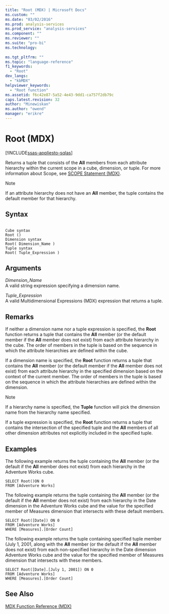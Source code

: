 ```yaml
---
title: "Root (MDX) | Microsoft Docs"
ms.custom: ""
ms.date: "03/02/2016"
ms.prod: analysis-services
ms.prod_service: "analysis-services"
ms.component: ""
ms.reviewer: ""
ms.suite: "pro-bi"
ms.technology: 
  
ms.tgt_pltfrm: ""
ms.topic: "language-reference"
f1_keywords: 
  - "Root"
dev_langs: 
  - "kbMDX"
helpviewer_keywords: 
  - "Root function"
ms.assetid: f6c42e87-5a52-4e43-9dd1-ca757f2db79c
caps.latest.revision: 32
author: "Minewiskan"
ms.author: "owend"
manager: "erikre"
---
```

# Root (MDX)
[!INCLUDE[ssas-appliesto-sqlas](../includes/ssas-appliesto-sqlas.md)]

  Returns a tuple that consists of the **All** members from each attribute hierarchy within the current scope in a cube, dimension, or tuple. For more information about Scope, see [SCOPE Statement &#40;MDX&#41;](../mdx/mdx-scripting-scope.md).  
  
> [!NOTE]  
>  If an attribute hierarchy does not have an **All** member, the tuple contains the default member for that hierarchy.  
  
## Syntax  
  
```  
  
Cube syntax  
Root ()  
Dimension syntax  
Root( Dimension_Name )  
Tuple syntax  
Root( Tuple_Expression )  
```  
  
## Arguments  
 *Dimension_Name*  
 A valid string expression specifying a dimension name.  
  
 *Tuple_Expression*  
 A valid Multidimensional Expressions (MDX) expression that returns a tuple.  
  
## Remarks  
 If neither a dimension name nor a tuple expression is specified, the **Root** function returns a tuple that contains the **All** member (or the default member if the **All** member does not exist) from each attribute hierarchy in the cube. The order of members in the tuple is based on the sequence in which the attribute hierarchies are defined within the cube.  
  
 If a dimension name is specified, the **Root** function returns a tuple that contains the **All** member (or the default member if the **All** member does not exist) from each attribute hierarchy in the specified dimension based on the context of the current member. The order of members in the tuple is based on the sequence in which the attribute hierarchies are defined within the dimension.  
  
> [!NOTE]  
>  If a hierarchy name is specified, the **Tuple** function will pick the dimension name from the hierarchy name specified.  
  
 If a tuple expression is specified, the **Root** function returns a tuple that contains the intersection of the specified tuple and the **All** members of all other dimension attributes not explicitly included in the specified tuple.  
  
## Examples  
 The following example returns the tuple containing the **All** member (or the default if the **All** member does not exist) from each hierarchy in the Adventure Works cube.  
  
```  
SELECT Root()ON 0  
FROM [Adventure Works]  
```  
  
 The following example returns the tuple containing the **All** member (or the default if the **All** member does not exist) from each hierarchy in the Date dimension in the Adventure Works cube and the value for the specified member of Measures dimension that intersects with these default members.  
  
```  
SELECT Root([Date]) ON 0  
FROM [Adventure Works]  
WHERE [Measures].[Order Count]  
```  
  
 The following example returns the tuple containing specified tuple member (July 1, 2001, along with the **All** member (or the default if the **All** member does not exist) from each non-specified hierarchy in the Date dimension Adventure Works cube and the value for the specified member of Measures dimension that intersects with these members.  
  
```  
SELECT Root([Date].[July 1, 2001]) ON 0  
FROM [Adventure Works]  
WHERE [Measures].[Order Count]  
```  
  
## See Also  
 [MDX Function Reference &#40;MDX&#41;](../mdx/mdx-function-reference-mdx.md)  
  
  
